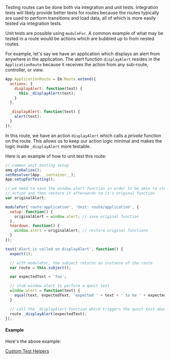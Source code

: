 Testing routes can be done both via integration and unit tests. Integration tests will likely provide better tests for routes because the routes typically are used to perform transitions and load data, all of which is more easily tested via integration tests.

Unit tests are possible using `moduleFor`. A common example of what may be tested in a route would be actions which are bubbled up to from nested routes.

For example, let's say we have an application which displays an alert from anywhere in the application. The alert function `displayAlert` resides in the `ApplicationRoute` because it receives the action from any sub-route, controller, or view.

```javascript
App.ApplicationRoute = Em.Route.extend({
  actions: {
    displayAlert: function(text) {
      this._displayAlert(text);
    }
  },

  _displayAlert: function(text) {
    alert(text);
  }
});
```

In this route, we have an action `displayAlert` which calls a _private_ function on the route. This allows us to keep our action logic minimal and makes the logic inside `_displayAlert` more testable.

Here is an example of how to unit test this route:

```javascript
// common unit testing setup
emq.globalize();
setResolver(App.__container__);
App.setupForTesting();

// we need to save the window.alert function in order to be able to stub the
// action and then restore it afterwards to it's original function
var originalAlert; 

moduleFor('route:application', 'Unit: route/application', {
  setup: function() { 
    originalAlert = window.alert; // save original function
  },
  teardown: function() {
    window.alert = originalAlert; // restore original functions
  }
});

test('Alert is called on displayAlert', function() {
  expect(1);

  // with moduleFor, the subject returns an instance of the route
  var route = this.subject();

  var expectedText = 'foo';

  // stub window.alert to perform a qunit test
  window.alert = function(text) {
    equal(text, expectedText, 'expected ' + text + ' to be ' + expectedText);
  }

  // call the _displayAlert function which triggers the qunit test above
  route._displayAlert(expectedText);
});
```

#### Example

Here's the above example:

<a class="jsbin-embed" href="http://jsbin.com/witac/2/embed?output">Custom Test Helpers</a>
<script src="http://static.jsbin.com/js/embed.js"></script>